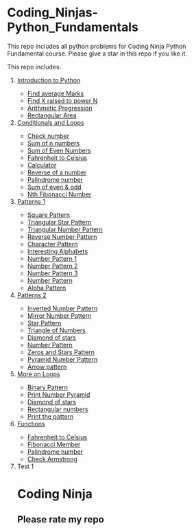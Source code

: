 # Coding_Ninjas-Python_Fundamentals
This repo includes all python problems for Coding Ninja Python Fundamental course. Please give a star in this repo if you like it.

This repo includes:
<ol>
  <li><a href='https://github.com/thatsabhishek/Coding_Ninjas-Python_Fundamentals/tree/main/Milestone%201/Introduction'>Introduction to Python</li>
    <ul>
      <li><a href='https://github.com/thatsabhishek/Coding_Ninjas-Python_Fundamentals/blob/main/Milestone%201/Introduction/FindaverageMarks.py'>Find average Marks</li>
      <li><a href='https://github.com/thatsabhishek/Coding_Ninjas-Python_Fundamentals/blob/main/Milestone%201/Introduction/FindXraisedtopowerN.py'>Find X raised to power N</li>
      <li><a href='https://github.com/thatsabhishek/Coding_Ninjas-Python_Fundamentals/blob/main/Milestone%201/Introduction/ArithmeticProgression.py'>Arithmetic Progression</li>
      <li><a href='https://github.com/thatsabhishek/Coding_Ninjas-Python_Fundamentals/blob/main/Milestone%201/Introduction/RectangularArea.py'>Rectangular Area</li>
    </ul>
    
   <li><a href='https://github.com/thatsabhishek/Coding_Ninjas-Python_Fundamentals/tree/main/Milestone%201/Conditionals%20and%20Loops'>Conditionals and Loops</li>
    <ul>
      <li><a href='https://github.com/thatsabhishek/Coding_Ninjas-Python_Fundamentals/blob/main/Milestone%201/Conditionals%20and%20Loops/Checknumber.py'>Check number</li>
      <li><a href='https://github.com/thatsabhishek/Coding_Ninjas-Python_Fundamentals/blob/main/Milestone%201/Conditionals%20and%20Loops/Sum%20of%20n%20numbers.py'>Sum of n numbers</li>
      <li><a href='https://github.com/thatsabhishek/Coding_Ninjas-Python_Fundamentals/blob/main/Milestone%201/Conditionals%20and%20Loops/Sum%20of%20Even%20Numbers.py'>Sum of Even Numbers</li>
      <li><a href='https://github.com/thatsabhishek/Coding_Ninjas-Python_Fundamentals/blob/main/Milestone%201/Conditionals%20and%20Loops/Fahrenheit%20to%20Celsius.py'>Fahrenheit to Celsius</li>
      <li><a href='https://github.com/thatsabhishek/Coding_Ninjas-Python_Fundamentals/blob/main/Milestone%201/Conditionals%20and%20Loops/Calculator.py'>Calculator</li>
      <li><a href='https://github.com/thatsabhishek/Coding_Ninjas-Python_Fundamentals/blob/main/Milestone%201/Conditionals%20and%20Loops/Reverse%20of%20a%20number.py'>Reverse of a number</li>
      <li><a href='https://github.com/thatsabhishek/Coding_Ninjas-Python_Fundamentals/blob/main/Milestone%201/Conditionals%20and%20Loops/Palindrome%20number.py'>Palindrome number</li>
      <li><a href='https://github.com/thatsabhishek/Coding_Ninjas-Python_Fundamentals/blob/main/Milestone%201/Conditionals%20and%20Loops/Sum%20of%20even%20%26%20odd.py'>Sum of even & odd</li>
      <li><a href='https://github.com/thatsabhishek/Coding_Ninjas-Python_Fundamentals/blob/main/Milestone%201/Conditionals%20and%20Loops/Nth%20Fibonacci%20Number.py'>Nth Fibonacci Number</li>
    </ul>
    
   <li><a href='https://github.com/thatsabhishek/Coding_Ninjas-Python_Fundamentals/tree/main/Milestone%201/Patterns%201'>Patterns 1</li>
    <ul>
      <li><a href='https://github.com/thatsabhishek/Coding_Ninjas-Python_Fundamentals/blob/main/Milestone%201/Patterns%201/Square%20Pattern.py'>Square Pattern</li>
      <li><a href='https://github.com/thatsabhishek/Coding_Ninjas-Python_Fundamentals/blob/main/Milestone%201/Patterns%201/Triangular%20Star%20Pattern.py'>Triangular Star Pattern</li>
      <li><a href='https://github.com/thatsabhishek/Coding_Ninjas-Python_Fundamentals/blob/main/Milestone%201/Patterns%201/Triangle%20Number%20Pattern.py'>Triangular Number Pattern</li>
      <li><a href='https://github.com/thatsabhishek/Coding_Ninjas-Python_Fundamentals/blob/main/Milestone%201/Patterns%201/Reverse%20Number%20Pattern.py'>Reverse Number Pattern</li>
      <li><a href='https://github.com/thatsabhishek/Coding_Ninjas-Python_Fundamentals/blob/main/Milestone%201/Patterns%201/Character%20Pattern.py'>Character Pattern</li>
      <li><a href='https://github.com/thatsabhishek/Coding_Ninjas-Python_Fundamentals/blob/main/Milestone%201/Patterns%201/Interesting%20Alphabets.py'>Interesting Alphabets</li>
      <li><a href='https://github.com/thatsabhishek/Coding_Ninjas-Python_Fundamentals/blob/main/Milestone%201/Patterns%201/Number%20Pattern%201.py'>Number Pattern 1</li>
      <li><a href='https://github.com/thatsabhishek/Coding_Ninjas-Python_Fundamentals/blob/main/Milestone%201/Patterns%201/Number%20Pattern%202.py'>Number Pattern 2</li>
      <li><a href='https://github.com/thatsabhishek/Coding_Ninjas-Python_Fundamentals/blob/main/Milestone%201/Patterns%201/Number%20Pattern%203.py'>Number Pattern 3</li>
      <li><a href='https://github.com/thatsabhishek/Coding_Ninjas-Python_Fundamentals/blob/main/Milestone%201/Patterns%201/Number%20Pattern.py'>Number Pattern</li>
      <li><a href='https://github.com/thatsabhishek/Coding_Ninjas-Python_Fundamentals/blob/main/Milestone%201/Patterns%201/Alpha%20Pattern.py'>Alpha Pattern</li>
    </ul>
    
  <li><a href='https://github.com/thatsabhishek/Coding_Ninjas-Python_Fundamentals/tree/main/Milestone%201/Patterns%202'>Patterns 2</li>
    <ul>
      <li><a href='https://github.com/thatsabhishek/Coding_Ninjas-Python_Fundamentals/blob/main/Milestone%201/Patterns%202/Inverted%20Number%20Pattern.py'>Inverted Number Pattern</li>
      <li><a href='https://github.com/thatsabhishek/Coding_Ninjas-Python_Fundamentals/blob/main/Milestone%201/Patterns%202/Mirror%20Number%20Pattern.py'>Mirror Number Pattern</li>
      <li><a href='https://github.com/thatsabhishek/Coding_Ninjas-Python_Fundamentals/blob/main/Milestone%201/Patterns%202/Star%20Pattern.py'>Star Pattern</li>
      <li><a href='https://github.com/thatsabhishek/Coding_Ninjas-Python_Fundamentals/blob/main/Milestone%201/Patterns%202/Triangle%20of%20Numbers.py'>Triangle of Numbers</li>
      <li><a href='https://github.com/thatsabhishek/Coding_Ninjas-Python_Fundamentals/blob/main/Milestone%201/Patterns%202/Diamond%20of%20stars.py'>Diamond of stars</li>
      <li><a href='https://github.com/thatsabhishek/Coding_Ninjas-Python_Fundamentals/blob/main/Milestone%201/Patterns%202/Number%20Pattern.py'>Number Pattern</li>
      <li><a href='https://github.com/thatsabhishek/Coding_Ninjas-Python_Fundamentals/blob/main/Milestone%201/Patterns%202/Zeros%20and%20Stars%20Pattern.py'>Zeros and Stars Pattern</li>
      <li><a href='https://github.com/thatsabhishek/Coding_Ninjas-Python_Fundamentals/blob/main/Milestone%201/Patterns%202/Pyramid%20Number%20Pattern.py'>Pyramid Number Pattern</li>
      <li><a href='https://github.com/thatsabhishek/Coding_Ninjas-Python_Fundamentals/blob/main/Milestone%201/Patterns%202/Arrow%20pattern.py'>Arrow pattern</li>
    </ul>
    
  <li><a href='https://github.com/thatsabhishek/Coding_Ninjas-Python_Fundamentals/tree/main/Milestone%201/More%20on%20Loops'>More on Loops</li>
    <ul>
      <li><a href='https://github.com/thatsabhishek/Coding_Ninjas-Python_Fundamentals/blob/main/Milestone%201/More%20on%20Loops/Binary%20Pattern.py'>Binary Pattern</li>
      <li><a href='https://github.com/thatsabhishek/Coding_Ninjas-Python_Fundamentals/blob/main/Milestone%201/More%20on%20Loops/Print%20Number%20Pyramid.py'>Print Number Pyramid</li>
      <li><a href='https://github.com/thatsabhishek/Coding_Ninjas-Python_Fundamentals/blob/main/Milestone%201/More%20on%20Loops/DiamondofStars.py'>Diamond of stars</li>
      <li><a href='https://github.com/thatsabhishek/Coding_Ninjas-Python_Fundamentals/blob/main/Milestone%201/More%20on%20Loops/RectangularNumbers.py'>Rectangular numbers</li>
      <li><a href='https://github.com/thatsabhishek/Coding_Ninjas-Python_Fundamentals/blob/main/Milestone%201/More%20on%20Loops/Printthepattern.py'>Print the pattern</li>
    </ul> 
    
  <li><a href='https://github.com/thatsabhishek/Coding_Ninjas-Python_Fundamentals/tree/main/Milestone%202/Functions'>Functions</li>
    <ul>
      <li><a href='https://github.com/thatsabhishek/Coding_Ninjas-Python_Fundamentals/blob/main/Milestone%202/Functions/FahrenheittoCelsiusFunction.py'>Fahrenheit to Celsius</li>
      <li><a href='https://github.com/thatsabhishek/Coding_Ninjas-Python_Fundamentals/blob/main/Milestone%202/Functions/FibonacciMember.py'>Fibonacci Member</li>
      <li><a href='https://github.com/thatsabhishek/Coding_Ninjas-Python_Fundamentals/blob/main/Milestone%202/Functions/Palindromenumber.py'>Palindrome number</li>
      <li><a href='https://github.com/thatsabhishek/Coding_Ninjas-Python_Fundamentals/blob/main/Milestone%202/Functions/CheckArmstrong.py'>Check Armstrong</li>
    </ul>
    
  <li><a herf='https://github.com/thatsabhishek/Coding_Ninjas-Python_Fundamentals/tree/main/Milestone%202/Test1'>Test 1</li>
    
<h1>Coding Ninja
<h2>Please rate my repo
